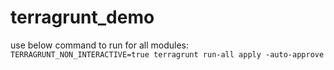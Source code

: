 # terragrunt_demo
use below command to run for all modules:
```TERRAGRUNT_NON_INTERACTIVE=true terragrunt run-all apply -auto-approve```